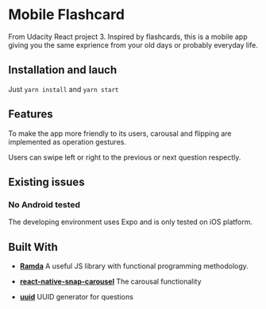 # Mobile Flashcard

From Udacity React project 3. Inspired by flashcards, this is a mobile app giving you the same exprience from your old days or probably everyday life.

## Installation and lauch

Just `yarn install` and `yarn start`

## Features

To make the app more friendly to its users, carousal and flipping are implemented as operation gestures.

Users can swipe left or right to the previous or next question respectly.

## Existing issues

### No Android tested

The developing environment uses Expo and is only tested on iOS platform.

## Built With

- **[Ramda]**  A useful JS library with functional programming methodology.

- **[react-native-snap-carousel]** The carousal functionality

- **[uuid]** UUID generator for questions

[Ramda]: https://ramdajs.com/

[react-native-snap-carousel]: https://github.com/archriss/react-native-snap-carousel

[uuid]: https://www.npmjs.com/package/uuid
